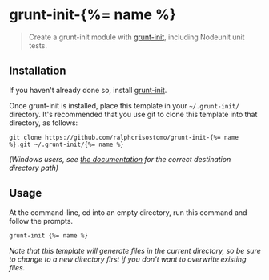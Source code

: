 # grunt-init-{%= name %}

> Create a grunt-init module with [grunt-init][], including Nodeunit unit tests.

[grunt-init]: http://gruntjs.com/project-scaffolding

## Installation
If you haven't already done so, install [grunt-init][].

Once grunt-init is installed, place this template in your `~/.grunt-init/`
directory. It's recommended that you use git to clone this template into that
directory, as follows:

```
git clone https://github.com/ralphcrisostomo/grunt-init-{%= name %}.git ~/.grunt-init/{%= name %}
```

_(Windows users, see [the documentation][grunt-init] for the correct
destination directory path)_

## Usage

At the command-line, cd into an empty directory, run this command and follow
the prompts.

```
grunt-init {%= name %}
```

_Note that this template will generate files in the current directory, so be
sure to change to a new directory first if you don't want to overwrite existing
files._
